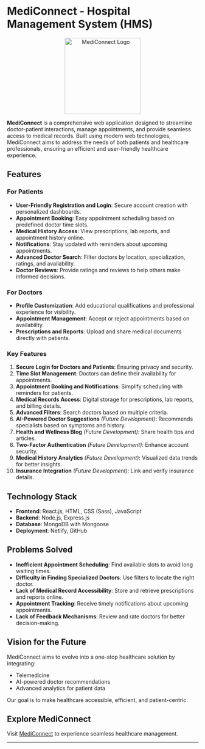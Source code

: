 # MediConnect - Hospital Management System (HMS)

<p align="center">
  <img src="https://mediconnect-hms.netlify.app/logo.png" alt="MediConnect Logo" width="200">
</p>

**MediConnect** is a comprehensive web application designed to streamline doctor-patient interactions, manage appointments, and provide seamless access to medical records. Built using modern web technologies, MediConnect aims to address the needs of both patients and healthcare professionals, ensuring an efficient and user-friendly healthcare experience.

## Features

### For Patients
- **User-Friendly Registration and Login**: Secure account creation with personalized dashboards.
- **Appointment Booking**: Easy appointment scheduling based on predefined doctor time slots.
- **Medical History Access**: View prescriptions, lab reports, and appointment history online.
- **Notifications**: Stay updated with reminders about upcoming appointments.
- **Advanced Doctor Search**: Filter doctors by location, specialization, ratings, and availability.
- **Doctor Reviews**: Provide ratings and reviews to help others make informed decisions.

### For Doctors
- **Profile Customization**: Add educational qualifications and professional experience for visibility.
- **Appointment Management**: Accept or reject appointments based on availability.
- **Prescriptions and Reports**: Upload and share medical documents directly with patients.

### Key Features
1. **Secure Login for Doctors and Patients**: Ensuring privacy and security.
2. **Time Slot Management**: Doctors can define their availability for appointments.
3. **Appointment Booking and Notifications**: Simplify scheduling with reminders for patients.
4. **Medical Records Access**: Digital storage for prescriptions, lab reports, and billing details.
5. **Advanced Filters**: Search doctors based on multiple criteria.
6. **AI-Powered Doctor Suggestions** *(Future Development)*: Recommends specialists based on symptoms and history.
7. **Health and Wellness Blog** *(Future Development)*: Share health tips and articles.
8. **Two-Factor Authentication** *(Future Development)*: Enhance account security.
9. **Medical History Analytics** *(Future Development)*: Visualized data trends for better insights.
10. **Insurance Integration** *(Future Development)*: Link and verify insurance details.

## Technology Stack

- **Frontend**: React.js, HTML, CSS (Sass), JavaScript
- **Backend**: Node.js, Express.js
- **Database**: MongoDB with Mongoose
- **Deployment**: Netlify, GitHub

## Problems Solved
- **Inefficient Appointment Scheduling**: Find available slots to avoid long waiting times.
- **Difficulty in Finding Specialized Doctors**: Use filters to locate the right doctor.
- **Lack of Medical Record Accessibility**: Store and retrieve prescriptions and reports online.
- **Appointment Tracking**: Receive timely notifications about upcoming appointments.
- **Lack of Feedback Mechanisms**: Review and rate doctors for better decision-making.

## Vision for the Future
MediConnect aims to evolve into a one-stop healthcare solution by integrating:
- Telemedicine
- AI-powered doctor recommendations
- Advanced analytics for patient data

Our goal is to make healthcare accessible, efficient, and patient-centric.

## Explore MediConnect
Visit [MediConnect](https://mediconnect-hms.netlify.app) to experience seamless healthcare management.

---
